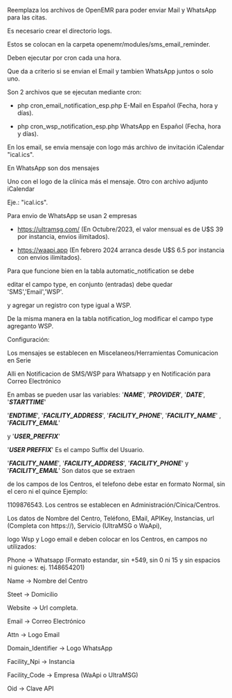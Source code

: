 Reemplaza los archivos de OpenEMR para poder enviar Mail y WhatsApp para las citas.

Es necesario crear el directorio logs.

Estos se colocan en la carpeta openemr/modules/sms_email_reminder.

Deben ejecutar por cron cada una hora.

Que da a criterio si se envian el Email y tambien WhatsApp juntos o solo uno.

Son 2 archivos que se ejecutan mediante cron:


- php cron_email_notification_esp.php  E-Mail en Español (Fecha, hora y días).

- php cron_wsp_notification_esp.php  WhatsApp en Español (Fecha, hora y días).


En los email, se envia mensaje con logo más archivo de invitación iCalendar "ical.ics".

En WhatsApp son dos mensajes

Uno con el logo de la clínica más el mensaje. Otro con archivo adjunto iCalendar

Eje.: "ical.ics".

Para envio de WhatsApp se usan 2 empresas

 - https://ultramsg.com/ (En Octubre/2023, el valor mensual es de U$S 39 por instancia, envios ilimitados).

 - https://waapi.app (En febrero 2024 arranca desde U$S 6.5 por instancia con envios ilimitados).


Para que funcione bien en la tabla automatic_notification se debe

editar el campo type, en conjunto (entradas) debe quedar 'SMS','Email','WSP'.

y agregar un registro con type igual a WSP.

De la misma manera en la tabla notification_log modificar el campo type agreganto WSP.


Configuración:


Los mensajes se establecen en Miscelaneos/Herramientas Comunicacion en Serie

Alli en Notificacion de SMS/WSP para Whatsapp y en Notificación para Correo Electrónico

En ambas se pueden usar las variables: '***NAME***', '***PROVIDER***', '***DATE***', '***STARTTIME***'

'***ENDTIME***', '***FACILITY_ADDRESS***', '***FACILITY_PHONE***', '***FACILITY_NAME***' , '***FACILITY_EMAIL***'

y '***USER_PREFFIX***'

'***USER PREFFIX***' Es el campo Suffix del Usuario.

'***FACILITY_NAME***', '***FACILITY_ADDRESS***', '***FACILITY_PHONE***' y '***FACILITY_EMAIL***' Son datos que se extraen

de los campos de los Centros, el telefono debe estar en formato Normal, sin el cero ni el quince Ejemplo:

1109876543. Los centros se establecen en Administración/Cínica/Centros.

Los datos de Nombre del Centro, Teléfono, EMail, APIKey, Instancias, url (Completa con https://), Servicio (UltraMSG o WaApi),

logo Wsp y Logo email e deben colocar en los Centros, en campos no utilizados:

Phone -> Whatsapp (Formato estandar, sin +549, sin 0 ni 15 y sin espacios ni guiones: ej. 1148654201)

Name -> Nombre del Centro

Steet -> Domicilio

Website -> Url completa.

Email -> Correo Electrónico

Attn -> Logo Email

Domain_Identifier -> Logo WhatsApp

Facility_Npi -> Instancia

Facility_Code -> Empresa (WaApi o UltraMSG)

Oid -> Clave API